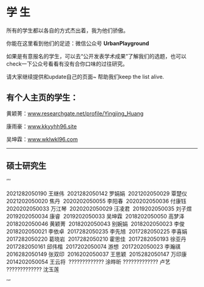 # 学 生
所有的学生都以各自的方式杰出着，我为他们骄傲。


你能在这里看到他们的足迹：微信公众号 **UrbanPlayground**

如果是有意报名的学生，可以去“公开发表学术成果”了解我们的选题，也可以check一下公众号看看有没有合你口味的过往研究。



请大家继续提供和update自己的页面~ 帮助我们keep the list alive.

## 有个人主页的学生：

黄颖菁：www.researchgate.net/profile/Yingjing_Huang

康雨豪：www.kkyyhh96.site

吴坤霖：www.wklwkl96.com

---

## 硕士研究生
‘’‘

2021282050190	王继伟 
2021282050142	罗娟娟 
2021202050029	覃楚仪 
2021202050020	焦丹 
2020202050055	李阳春 
2020202050036	付康钰 
2020202050033	万江琴 
2020202050029	汪凌君 
2019202050035	刘子煜 
2019202050034	康睿 
2019202050033	吴坤霖 
2018202050050	高梦泽 
2018202050046	黄颖菁 
2018202050043	别婉娟 
2018202050023	李俊 
2018202050021	李依卓 
2017282050235	李先旭 
2017282050225	李喜娟 
2017282050220	葛晓岩 
2017282050210	霍思佳 
2017282050193	徐亚丹 
2017282050161	邱伟楷 
2017202050074	游想 
2017202050023	李瀚祺 
2016282050149	张双印 
2016202050037	王思颖 
2015282050147	万印康 
2014202050054	王云将 
?????????????	涂晔昕
?????????????	卢艺
?????????????	沈玉莲

’‘’